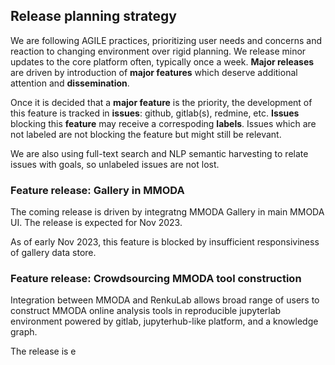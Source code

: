 ## Release planning strategy

We are following AGILE practices, prioritizing user needs and concerns and reaction to changing environment over rigid planning.
We release minor updates to the core platform often, typically once a week.
**Major releases** are driven by introduction of **major features** which deserve additional attention and **dissemination**.

Once it is decided that a **major feature** is the priority, the development of this feature is tracked in **issues**: github, gitlab(s), redmine, etc.
**Issues** blocking this **feature** may receive a correspoding **labels**. Issues which are not labeled are not blocking the feature but might still be relevant.

We are also using full-text search and NLP semantic harvesting to relate issues with goals, so unlabeled issues are not lost.

### Feature release: Gallery in MMODA



The coming release is driven by integratng MMODA Gallery in main MMODA UI.
The release is expected for Nov 2023.

As of early Nov 2023, this feature is blocked by insufficient responsiviness of gallery data store.

### Feature release: Crowdsourcing MMODA tool construction 

Integration between MMODA and RenkuLab allows broad range of users to construct MMODA online analysis tools in reproducible jupyterlab environment powered by gitlab, jupyterhub-like platform, and a knowledge graph.

The release is e
